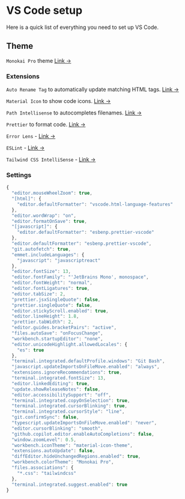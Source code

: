 # VS Code setup

Here is a quick list of everything you need to set up VS Code.

## Theme

`Monokai Pro` theme [Link &rarr;](https://marketplace.visualstudio.com/items?itemName=monokai.theme-monokai-pro-vscode)

### Extensions

`Auto Rename Tag` to automatically update matching HTML tags. [Link &rarr;](https://marketplace.visualstudio.com/items?itemName=formulahendry.auto-rename-tag)

`Material Icon` to show code icons. [Link &rarr;](https://marketplace.visualstudio.com/items?itemName=PKief.material-icon-theme)

`Path Intellisense` to autocompletes filenames. [Link &rarr;](https://marketplace.visualstudio.com/items?itemName=christian-kohler.path-intellisense)

`Prettier` to format code. [Link &rarr;](https://marketplace.visualstudio.com/items?itemName=esbenp.prettier-vscode)

`Error Lens` - [Link &rarr;](https://marketplace.visualstudio.com/items?itemName=usernamehw.errorlens)

`ESLint` - [Link &rarr;](https://marketplace.visualstudio.com/items?itemName=dbaeumer.vscode-eslint)

`Tailwind CSS IntelliSense` - [Link &rarr;](https://marketplace.visualstudio.com/items?itemName=bradlc.vscode-tailwindcss)


### Settings

```javascript
{
  "editor.mouseWheelZoom": true,
  "[html]": {
    "editor.defaultFormatter": "vscode.html-language-features"
  },
  "editor.wordWrap": "on",
  "editor.formatOnSave": true,
  "[javascript]": {
    "editor.defaultFormatter": "esbenp.prettier-vscode"
  },
  "editor.defaultFormatter": "esbenp.prettier-vscode",
  "git.autofetch": true,
  "emmet.includeLanguages": {
    "javascript": "javascriptreact"
  },
  "editor.fontSize": 13,
  "editor.fontFamily": "'JetBrains Mono', monospace",
  "editor.fontWeight": "normal",
  "editor.fontLigatures": true,
  "editor.tabSize": 2,
  "prettier.jsxSingleQuote": false,
  "prettier.singleQuote": false,
  "editor.stickyScroll.enabled": true,
  "editor.lineHeight": 1.8,
  "prettier.tabWidth": 2,
  "editor.guides.bracketPairs": "active",
  "files.autoSave": "onFocusChange",
  "workbench.startupEditor": "none",
  "editor.unicodeHighlight.allowedLocales": {
    "es": true
  },
  "terminal.integrated.defaultProfile.windows": "Git Bash",
  "javascript.updateImportsOnFileMove.enabled": "always",
  "extensions.ignoreRecommendations": true,
  "terminal.integrated.fontSize": 13,
  "editor.linkedEditing": true,
  "update.showReleaseNotes": false,
  "editor.accessibilitySupport": "off",
  "terminal.integrated.copyOnSelection": true,
  "terminal.integrated.cursorBlinking": true,
  "terminal.integrated.cursorStyle": "line",
  "git.confirmSync": false,
  "typescript.updateImportsOnFileMove.enabled": "never",
  "editor.cursorBlinking": "smooth",
  "github.copilot.editor.enableAutoCompletions": false,
  "window.zoomLevel": 0.5,
  "workbench.iconTheme": "material-icon-theme",
  "extensions.autoUpdate": false,
  "diffEditor.hideUnchangedRegions.enabled": true,
  "workbench.colorTheme": "Monokai Pro",
  "files.associations": {
    "*.css": "tailwindcss"
  },
  "terminal.integrated.suggest.enabled": true
}
```
